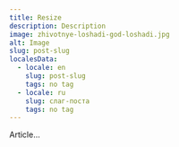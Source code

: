```yaml
---
title: Resize
description: Description
image: zhivotnye-loshadi-god-loshadi.jpg
alt: Image
slug: post-slug
localesData:
  - locale: en
    slug: post-slug
    tags: no tag
  - locale: ru
    slug: слаг-поста
    tags: no tag
---
```

Article...